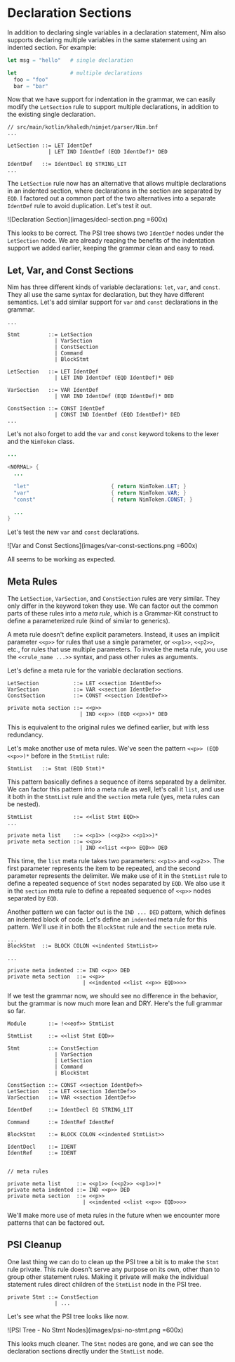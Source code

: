 # Declaration Sections

In addition to declaring single variables in a declaration statement, Nim also 
supports declaring multiple variables in the same statement using an indented section. 
For example:

```nim
let msg = "hello"   # single declaration

let                 # multiple declarations
  foo = "foo"
  bar = "bar"
```

Now that we have support for indentation in the grammar, we can easily modify the 
`LetSection` rule to support multiple declarations, in addition to the existing single 
declaration.

```bnf
// src/main/kotlin/khaledh/nimjet/parser/Nim.bnf
...

LetSection ::= LET IdentDef
             | LET IND IdentDef (EQD IdentDef)* DED

IdentDef   ::= IdentDecl EQ STRING_LIT
...
```

The `LetSection` rule now has an alternative that allows multiple declarations in an 
indented section, where declarations in the section are separated by `EQD`. I factored 
out a common part of the two alternatives into a separate `IdentDef` rule to avoid 
duplication. Let's test it out.

![Declaration Section](images/decl-section.png =600x)

This looks to be correct. The PSI tree shows two `IdentDef` nodes under the 
`LetSection` node. We are already reaping the benefits of the indentation support we 
added earlier, keeping the grammar clean and easy to read.

## Let, Var, and Const Sections

Nim has three different kinds of variable declarations: `let`, `var`, and `const`. 
They all use the same syntax for declaration, but they have different semantics. Let's 
add similar support for `var` and `const` declarations in the grammar.

```bnf {4-5,12-13,15-16}
...

Stmt         ::= LetSection
               | VarSection
               | ConstSection
               | Command
               | BlockStmt

LetSection   ::= LET IdentDef
               | LET IND IdentDef (EQD IdentDef)* DED

VarSection   ::= VAR IdentDef
               | VAR IND IdentDef (EQD IdentDef)* DED

ConstSection ::= CONST IdentDef
               | CONST IND IdentDef (EQD IdentDef)* DED
...
```

Let's not also forget to add the `var` and `const` keyword tokens to the lexer and the 
`NimToken` class.

```java {7-8}
...

<NORMAL> {
  ...

  "let"                          { return NimToken.LET; }
  "var"                          { return NimToken.VAR; }
  "const"                        { return NimToken.CONST; }

  ...
}
```

Let's test the new `var` and `const` declarations.

![Var and Const Sections](images/var-const-sections.png =600x)

All seems to be working as expected.

## Meta Rules

The `LetSection`, `VarSection`, and `ConstSection` rules are very similar. They only 
differ in the keyword token they use. We can factor out the common parts of these rules
into a _meta rule_, which is a Grammar-Kit construct to define a parameterized rule 
(kind of similar to generics).

A meta rule doesn't define explicit parameters. Instead, it uses an implicit parameter 
`<<p>>` for rules that use a single parameter, or `<<p1>>`, `<<p2>>`, etc., for rules 
that use multiple parameters. To invoke the meta rule, you use the `<<rule_name ...>>` 
syntax, and pass other rules as arguments.

Let's define a meta rule for the variable declaration sections.

```bnf
LetSection           ::= LET <<section IdentDef>>
VarSection           ::= VAR <<section IdentDef>>
ConstSection         ::= CONST <<section IdentDef>>

private meta section ::= <<p>>
                       | IND <<p>> (EQD <<p>>)* DED
```

This is equivalent to the original rules we defined earlier, but with less redundancy.

Let's make another use of meta rules. We've seen the pattern `<<p>> (EQD <<p>>)*` 
before in the `StmtList` rule:

```bnf
StmtList   ::= Stmt (EQD Stmt)*
```

This pattern basically defines a sequence of items separated by a delimiter. We can 
factor this pattern into a meta rule as well, let's call it `list`, and use it both in 
the `StmtList` rule and the `section` meta rule (yes, meta rules can be nested).

```bnf
StmtList             ::= <<list Stmt EQD>>
...

private meta list    ::= <<p1>> (<<p2>> <<p1>>)*
private meta section ::= <<p>>
                       | IND <<list <<p>> EQD>> DED
```

This time, the `list` meta rule takes two parameters: `<<p1>>` and `<<p2>>`. The first 
parameter represents the item to be repeated, and the second parameter represents the 
delimiter. We make use of it in the `StmtList` rule to define a repeated sequence of
`Stmt` nodes separated by `EQD`. We also use it in the `section` meta rule to define a
repeated sequence of `<<p>>` nodes separated by `EQD`.

Another pattern we can factor out is the `IND ... DED` pattern, which defines an 
indented block of code. Let's define an `indented` meta rule for this pattern. We'll 
use it in both the `BlockStmt` rule and the `section` meta rule.

```bnf{2,6,8}
...
BlockStmt  ::= BLOCK COLON <<indented StmtList>>

...

private meta indented ::= IND <<p>> DED
private meta section  ::= <<p>>
                        | <<indented <<list <<p>> EQD>>>>
```

If we test the grammar now, we should see no difference in the behavior, but the grammar
is now much more lean and DRY. Here's the full grammar so far.

```bnf
Module       ::= !<<eof>> StmtList

StmtList     ::= <<list Stmt EQD>>

Stmt         ::= ConstSection
               | VarSection
               | LetSection
               | Command
               | BlockStmt

ConstSection ::= CONST <<section IdentDef>>
LetSection   ::= LET <<section IdentDef>>
VarSection   ::= VAR <<section IdentDef>>

IdentDef     ::= IdentDecl EQ STRING_LIT

Command      ::= IdentRef IdentRef

BlockStmt    ::= BLOCK COLON <<indented StmtList>>

IdentDecl    ::= IDENT
IdentRef     ::= IDENT


// meta rules

private meta list     ::= <<p1>> (<<p2>> <<p1>>)*
private meta indented ::= IND <<p>> DED
private meta section  ::= <<p>>
                        | <<indented <<list <<p>> EQD>>>>
```

We'll make more use of meta rules in the future when we encounter more patterns that 
can be factored out.

## PSI Cleanup

One last thing we can do to clean up the PSI tree a bit is to make the `Stmt` rule 
private. This rule doesn't serve any purpose on its own, other than to group other 
statement rules. Making it private will make the individual statement rules direct 
children of the `StmtList` node in the PSI tree.

```bnf
private Stmt ::= ConstSection
               | ...
```

Let's see what the PSI tree looks like now.

![PSI Tree - No Stmt Nodes](images/psi-no-stmt.png =600x)

This looks much cleaner. The `Stmt` nodes are gone, and we can see the declaration 
sections directly under the `StmtList` node.
